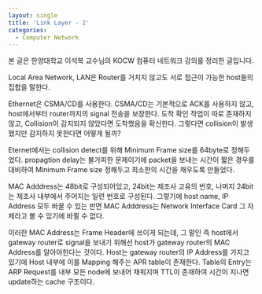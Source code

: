 ```yaml
---
layout: single
title: 'Link Layer - 2'
categories:
  - Computer Network
---
```


본 글은 한양대학교 이석복 교수님의 KOCW 컴퓨터 네트워크 강의를 정리한 글입니다.

Local Area Network, LAN은 Router를 거치지 않고도 서로 접근이 가능한 host들의 집합을 말한다.

Ethernet은 CSMA/CD를 사용한다. CSMA/CD는 기본적으로 ACK를 사용하지 않고, host에서부터 router까지의 signal 전송을 보장한다. 도착 확인 작업이 따로 존재하지 않고, Collision이 감지되지 않았다면 도착했음을 확신한다. 그렇다면 collision이 발생했지만 감지하지 못한다면 어떻게 될까?

Eternet에서는 collision detect를 위해 Minimum Frame size를 64byte로 정해두었다. propagtion delay는 불가피한 문제이기에 packet을 보내는 시간이 짧은 경우를 대비하여 Minimum Frame size 정해두고 최소한의 시간을 채우도록 만들었다.

MAC Adddress는 48bit로 구성되어있고, 24bit는 제조사 고유의 번호, 나머지 24bit는 제조사 내부에서 주어지는 일련 번호로 구성된다. 그렇기에 host name, IP Address 모두 바꿀 수 있는 반면 MAC Adddress는 Network Interface Card 그 자체라고 볼 수 있기에 바뀔 수 없다. 

이러한 MAC Address는 Frame Header에 쓰이게 되는데, 그 말인 즉 host에서 gateway router로 signal을 보내기 위해선 host가 gateway router의 MAC Address를 알아야한다는 것이다. Host는 gateway router의 IP Address를 가지고 있기에 Host 내부에 이를 Mapping 해주는 APR table이 존재한다. Table의 Entry는 ARP Request를 내부 모든 node에 보내어 채워지며 TTL이 존재하여 시간이 지나면 update하는 cache 구조이다.
